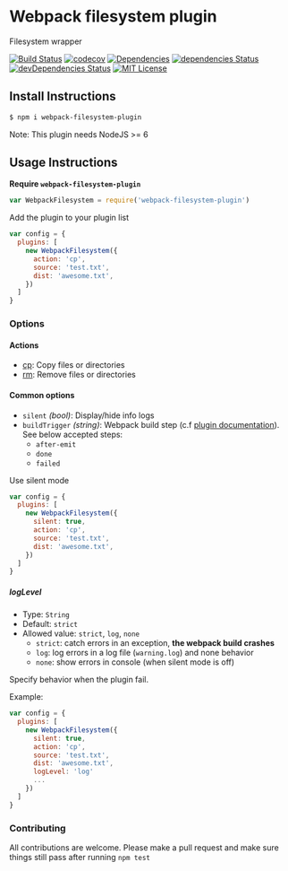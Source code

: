 # Webpack filesystem plugin

Filesystem wrapper

[![Build Status][build-badge]][build]
[![codecov][codecoverage-badge]][codecoverage]
[![Dependencies][dependencyci-badge]][dependencyci]
[![dependencies Status][dependencies-badge]][dependencies]
[![devDependencies Status][devDependencies-badge]][devDependencies]
[![MIT License][license-badge]][LICENSE]

## Install Instructions

```bash
$ npm i webpack-filesystem-plugin
```
Note: This plugin needs NodeJS >= 6

## Usage Instructions

**Require `webpack-filesystem-plugin`**
```javascript
var WebpackFilesystem = require('webpack-filesystem-plugin')
```

Add the plugin to your plugin list
```javascript
var config = {
  plugins: [
    new WebpackFilesystem({
      action: 'cp',
      source: 'test.txt',
      dist: 'awesome.txt',
    })
  ]
}
```

### Options

#### Actions

- [cp](docs/cp.md): Copy files or directories
- [rm](docs/rm.md): Remove files or directories

#### Common options

- `silent` _(bool)_: Display/hide info logs
- `buildTrigger` _(string)_: Webpack build step (c.f [plugin documentation](https://webpack.github.io/docs/plugins.html)). See below accepted steps:
  - `after-emit`
  - `done`
  - `failed`

Use silent mode
```javascript
var config = {
  plugins: [
    new WebpackFilesystem({
      silent: true,
      action: 'cp',
      source: 'test.txt',
      dist: 'awesome.txt',
    })
  ]
}
```

##### logLevel
- Type: `String`
- Default: `strict`
- Allowed value: `strict`, `log`, `none`
  - `strict`: catch errors in an exception, **the webpack build crashes**
  - `log`: log errors in a log file (`warning.log`) and none behavior
  - `none`: show errors in console (when silent mode is off)

Specify behavior when the plugin fail.

Example:
```javascript
var config = {
  plugins: [
    new WebpackFilesystem({
      silent: true,
      action: 'cp',
      source: 'test.txt',
      dist: 'awesome.txt',
      logLevel: 'log'
      ...
    })
  ]
}
```

### Contributing

All contributions are welcome. Please make a pull request and make sure things still pass after running `npm test`

[build-badge]: https://img.shields.io/travis/iGitScor/webpack-filesystem-plugin.svg?style=flat-square
[build]: https://travis-ci.org/iGitScor/webpack-filesystem-plugin
[codecoverage-badge]: https://codecov.io/gh/iGitScor/webpack-filesystem-plugin/branch/master/graph/badge.svg?style=flat-square
[codecoverage]: https://codecov.io/gh/iGitScor/webpack-filesystem-plugin
[dependencyci-badge]: https://dependencyci.com/github/iGitScor/webpack-filesystem-plugin/badge?style=flat-square
[dependencyci]: https://dependencyci.com/github/iGitScor/webpack-filesystem-plugin
[dependencies-badge]: https://david-dm.org/iGitScor/webpack-filesystem-plugin/status.svg?style=flat-square
[dependencies]: https://david-dm.org/iGitScor/webpack-filesystem-plugin
[devDependencies-badge]: https://david-dm.org/iGitScor/webpack-filesystem-plugin/dev-status.svg?style=flat-square
[devDependencies]: https://david-dm.org/iGitScor/webpack-filesystem-plugin?type=dev
[license-badge]: https://img.shields.io/npm/l/webpack-filesystem-plugin.svg?style=flat-square
[license]: https://github.com/iGitScor/webpack-filesystem-plugin/blob/master/LICENSE

